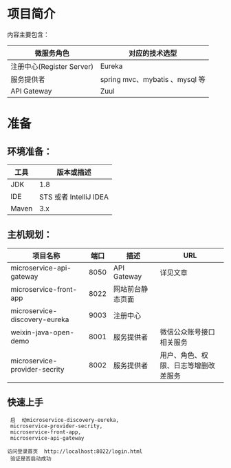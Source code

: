 # 项目简介
内容主要包含：

| 微服务角色                 | 对应的技术选型                              |
| --------------------- | ------------------------------------ |
| 注册中心(Register Server) | Eureka                               |
| 服务提供者                 | spring mvc、mybatis 、mysql 等       |
| API Gateway           | Zuul                                 |


# 准备

## 环境准备：

| 工具    | 版本或描述                |
| ----- | -------------------- |
| JDK   | 1.8                  |
| IDE   | STS 或者 IntelliJ IDEA |
| Maven | 3.x                  |


## 主机规划：

| 项目名称                                     | 端口   | 描述                     | URL             |
| ---------------------------------------- | ---- | ---------------------- | --------------- |
| microservice-api-gateway                 | 8050 | API Gateway            | 详见文章                             |
| microservice-front-app                   | 8022 | 网站前台静态页面                                 |                 |
| microservice-discovery-eureka            | 9003 | 注册中心                                                |                 |
| weixin-java-open-demo                    | 8001 | 服务提供者                                            |微信公众账号接口相关服务   |
| microservice-provider-secrity            | 8002 | 服务提供者                                            | 用户、角色、权限、日志等增删改差服务      |

## 快速上手

     启  动microservice-discovery-eureka,
     microservice-provider-secrity,
     microservice-front-app,
     microservice-api-gateway
     
    访问登录首页  http://localhost:8022/login.html
     验证是否启动成功
     
  

     
